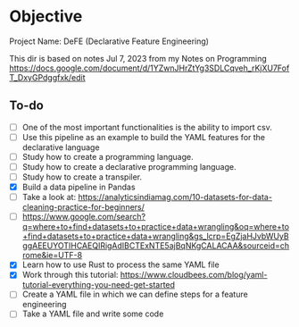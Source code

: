 # Objective

Project Name: DeFE (Declarative Feature Engineering)

This dir is based on notes Jul 7, 2023 from my Notes on Programming
https://docs.google.com/document/d/1YZwnJHrZtYg3SDLCqveh_rKjXU7FofT_DxyGPdggfxk/edit

## To-do

- [ ] One of the most important functionalities is the ability to import csv.
- [ ] Use this pipeline as an example to build the YAML features for the declarative language
- [ ] Study how to create a programming language.
- [ ] Study how to create a declarative programming language.
- [ ] Study how to create a transpiler.
- [x] Build a data pipeline in Pandas
- [ ] Take a look at: https://analyticsindiamag.com/10-datasets-for-data-cleaning-practice-for-beginners/
- [ ] https://www.google.com/search?q=where+to+find+datasets+to+practice+data+wrangling&oq=where+to+find+datasets+to+practice+data+wrangling&gs_lcrp=EgZjaHJvbWUyBggAEEUYOTIHCAEQIRigAdIBCTExNTE5ajBqNKgCALACAA&sourceid=chrome&ie=UTF-8
- [x] Learn how to use Rust to process the same YAML file
- [x] Work through this tutorial: https://www.cloudbees.com/blog/yaml-tutorial-everything-you-need-get-started
- [ ] Create a YAML file in which we can define steps for a feature engineering
- [ ] Take a YAML file and write some code
